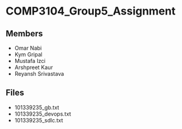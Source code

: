 # COMP3104_Group5_Assignment

## Members

- Omar Nabi
- Kym Gripal
- Mustafa Izci
- Arshpreet Kaur
- Reyansh Srivastava

## Files

- 101339235_gb.txt
- 101339235_devops.txt
- 101339235_sdlc.txt